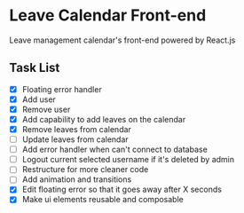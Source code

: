 # Leave Calendar Front-end
Leave management calendar's front-end powered by React.js

## Task List
- [x] Floating error handler
- [x] Add user
- [x] Remove user
- [x] Add capability to add leaves on the calendar
- [x] Remove leaves from calendar
- [ ] Update leaves from calendar
- [ ] Add error handler when can't connect to database
- [ ] Logout current selected username if it's deleted by admin
- [ ] Restructure for more cleaner code
- [ ] Add animation and transitions
- [x] Edit floating error so that it goes away after X seconds
- [x] Make ui elements reusable and composable